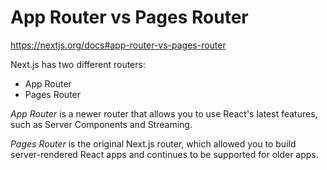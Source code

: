 # App Router vs Pages Router

https://nextjs.org/docs#app-router-vs-pages-router

Next.js has two different routers:
- App Router
- Pages Router

*App Router* is a newer router that allows you to use React's latest features, such as Server Components and Streaming.

*Pages Router* is the original Next.js router, which allowed you to build server-rendered React apps and continues to be supported for older apps.
